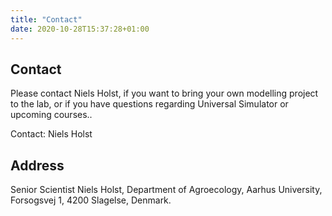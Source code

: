 ```yaml
---
title: "Contact"
date: 2020-10-28T15:37:28+01:00
---
```



## Contact

Please contact Niels Holst, if you want to bring your own modelling project to the lab, or if you have questions regarding Universal Simulator or upcoming courses..

Contact: Niels Holst

## Address

Senior Scientist Niels Holst, Department of Agroecology, Aarhus University, Forsogsvej 1, 4200 Slagelse, Denmark.


